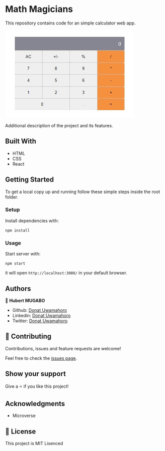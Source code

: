 # Math Magicians
This repository contains code for an simple calculator web app.

![Screenshot](https://github.com/uwadonat/math_magicians/blob/feature-components/images/Screenshoot.jpg)

Additional description of the project and its features.

## Built With

- HTML
- CSS
- React


## Getting Started

To get a local copy up and running follow these simple steps inside the root folder.

### Setup

Install dependencies with:

```
npm install
```

### Usage

Start server with:

```
npm start
```

it will open `http://localhost:3000/` in your default browser.

## Authors

👤 **Hubert MUGABO**

- Github: [Donat Uwamahoro](https://github.com/uwadonat)
- Linkedin: [Donat Uwamahoro](https://www.linkedin.com/in/uwadonat)
- Twitter: [Donat Uwamahoro](https://twitter.com/uwahoroDonat)

## 🤝 Contributing

Contributions, issues and feature requests are welcome!

Feel free to check the [issues page](https://github.com/uwadonat/math_magicians/issues).

## Show your support

Give a ⭐️ if you like this project!

## Acknowledgments

- Microverse

## 📝 License

This project is MIT Lisenced